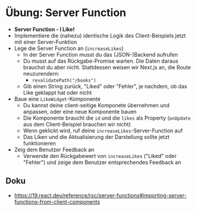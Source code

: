 # Übung: Server Function

* **Server Function - I Like!**
* Implementiere die (nahezu) identische Logik des Client-Beispiels jetzt mit einer Server-Funktion
* Lege die Server Function an (`increaseLikes`)
  * In der Server Function musst du das (JSON-)Backend aufrufen
  * Du musst auf das Rückgabe-Promise warten. Die Daten daraus brauchst du aber nicht. Stattdessen weisen wir Next.js an, die Route neuzurendern:
    * `revalidatePath("/books")`
  * Gib einen String zurück, "Liked" oder "Fehler", je nachdem, ob das Like geklappt hat oder nicht
* Baue eine `LikeWidget`-Komponente
  * Du kannst deine client-seitige Komponete übernehmen und anpassen, oder eine neue Komponente bauen
  * Die Komponente braucht die `id` und die `likes` als Property (`onUpdate` aus dem Client-Beispiel brauchen wir nicht)
  * Wenn geklickt wird, ruf deine `increaseLikes`-Server-Function auf
  * Das Liken und die Aktualisierung der Darstellung sollte jetzt funktionieren
* Zeig dem Benutzer Feedback an
  * Verwende den Rückgabewert von `increaseLikes` ("Liked" oder "Fehler") und zeige dem Benutzer entsprechendes Feedback an

## Doku

* https://19.react.dev/reference/rsc/server-functions#importing-server-functions-from-client-components